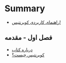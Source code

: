 # Summary

* [راهنمای کاربردی کوبرنتیس!](README.md)

## فصل اول - مقدمه
* [درباره کتاب](intro/this-book.md)
* [کوبرنتیس چیست؟](intro/what-is-kubernetes.md)
